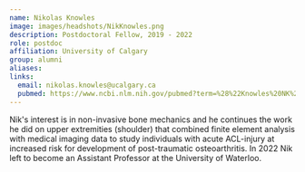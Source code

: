 ```yaml
---
name: Nikolas Knowles
image: images/headshots/NikKnowles.png
description: Postdoctoral Fellow, 2019 - 2022
role: postdoc
affiliation: University of Calgary
group: alumni
aliases: 
links:
  email: nikolas.knowles@ucalgary.ca
  pubmed: https://www.ncbi.nlm.nih.gov/pubmed?term=%28%22Knowles%20NK%22%5Bau%5D%29
---
```


Nik's interest is in non-invasive bone mechanics and he continues the work he did on 
upper extremities (shoulder) that combined finite element analysis with medical imaging 
data to study individuals with acute ACL-injury at increased risk for development of post-traumatic osteoarthritis.
In 2022 Nik left to become an Assistant Professor at the University of Waterloo.
